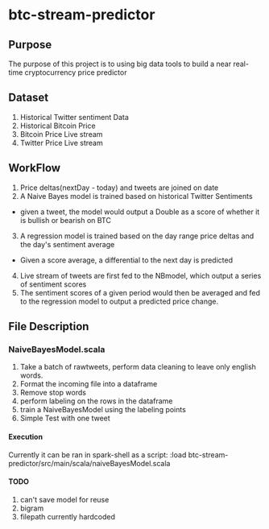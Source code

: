 # btc-stream-predictor

## Purpose
The purpose of this project is to using big data tools to build a near real-time cryptocurrency price predictor

## Dataset
1. Historical Twitter sentiment Data
2. Historical Bitcoin Price
3. Bitcoin Price Live stream
4. Twitter Price Live stream

## WorkFlow
1. Price deltas(nextDay - today) and tweets are joined on date
2. A Naive Bayes model is trained based on historical Twitter Sentiments 

  * given a tweet, the model would output a Double as a score of whether it is bullish or bearish on BTC
3. A regression model is trained based on the day range price deltas and the day's sentiment average 

  * Given a score average, a differential to the next day is predicted
4. Live stream of tweets are first fed to the NBmodel, which output a series of sentiment scores
5. The sentiment scores of a given period would then be averaged and fed to the regression model to output a predicted price change.

## File Description
### NaiveBayesModel.scala
  1. Take a batch of rawtweets, perform data cleaning to leave only english words.
  2. Format the incoming file into a dataframe
  3. Remove stop words
  4. perform labeling on the rows in the dataframe
  5. train a NaiveBayesModel using the labeling points
  6. Simple Test with one tweet
  
#### Execution
Currently it can be ran in spark-shell as a script:
:load btc-stream-predictor/src/main/scala/naiveBayesModel.scala

#### TODO
  1. can't save model for reuse
  2. bigram
  3. filepath currently hardcoded

